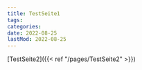 ```yaml
---
title: TestSeite1
tags:
categories:
date: 2022-08-25
lastMod: 2022-08-25
---
```

[TestSeite2]({{< ref "/pages/TestSeite2" >}})
